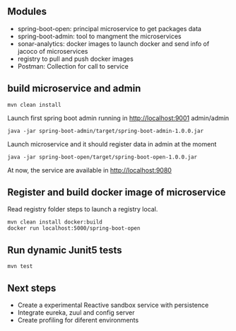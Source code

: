 ## Modules
- spring-boot-open: principal microservice to get packages data
- spring-boot-admin: tool to mangment the microservices
- sonar-analytics: docker images to launch docker and send info of jacoco of microservices
- registry to pull and push docker images
- Postman: Collection for call to service


## build microservice and admin
```
mvn clean install
```
Launch first spring boot admin running in <http://localhost:9001> admin/admin
```
java -jar spring-boot-admin/target/spring-boot-admin-1.0.0.jar
```
Launch microservice and it should register data in admin at the moment
```
java -jar spring-boot-open/target/spring-boot-open-1.0.0.jar
```
At now, the service are available in <http://localhost:9080>

## Register and build docker image of microservice
Read registry folder steps to launch a registry local.
```
mvn clean install docker:build
docker run localhost:5000/spring-boot-open
```
## Run dynamic Junit5 tests
```
mvn test
```

## Next steps
 - Create a experimental Reactive sandbox service with persistence
 - Integrate eureka, zuul and config server
 - Create profiling for diferent environments

